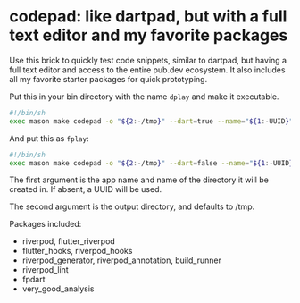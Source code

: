 # codepad: like dartpad, but with a full text editor and my favorite packages

Use this brick to quickly test code snippets,
similar to dartpad, but having a full text editor and access to the entire pub.dev ecosystem.
It also includes all my favorite starter packages for quick prototyping.

Put this in your bin directory with the name `dplay` and make it executable.

```sh
#!/bin/sh
exec mason make codepad -o "${2:-/tmp}" --dart=true --name="${1:-UUID}" </dev/null
```

And put this as `fplay`:

```sh
#!/bin/sh
exec mason make codepad -o "${2:-/tmp}" --dart=false --name="${1:-UUID}" </dev/null
```

The first argument is the app name and name of the directory it will be created in.
If absent, a UUID will be used.

The second argument is the output directory, and defaults to /tmp.

Packages included:

- riverpod, flutter_riverpod
- flutter_hooks, riverpod_hooks
- riverpod_generator, riverpod_annotation, build_runner
- riverpod_lint
- fpdart
- very_good_analysis
